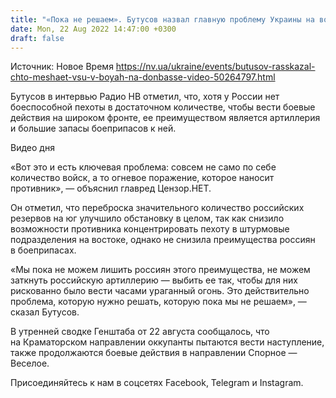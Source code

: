 ```yaml
---
title: "«Пока не решаем». Бутусов назвал главную проблему Украины на восточном фронте"
date: Mon, 22 Aug 2022 14:47:00 +0300
draft: false
---
```

Источник: Новое Время https://nv.ua/ukraine/events/butusov-rasskazal-chto-meshaet-vsu-v-boyah-na-donbasse-video-50264797.html


 Бутусов в интервью Радио НВ отметил, что, хотя у России нет боеспособной пехоты в достаточном количестве, чтобы вести боевые действия на широком фронте, ее преимуществом является артиллерия и большие запасы боеприпасов к ней.

 Видео дня   

«Вот это и есть ключевая проблема: совсем не само по себе количество войск, а то огневое поражение, которое наносит противник», — объяснил главред Цензор.НЕТ.

Он отметил, что переброска значительного количество российских резервов на юг улучшило обстановку в целом, так как снизило возможности противника концентрировать пехоту в штурмовые подразделения на востоке, однако не снизила преимущества россиян в боеприпасах.

«Мы пока не можем лишить россиян этого преимущества, не можем заткнуть российскую артиллерию — выбить ее так, чтобы для них рискованно было вести часами ураганный огонь. Это действительно проблема, которую нужно решать, которую пока мы не решаем», — сказал Бутусов.

В утренней сводке Генштаба от 22 августа сообщалось, что на Краматорском направлении оккупанты пытаются вести наступление, также продолжаются боевые действия в направлении Спорное — Веселое.

Присоединяйтесь к нам в соцсетях Facebook, Telegram и Instagram.
